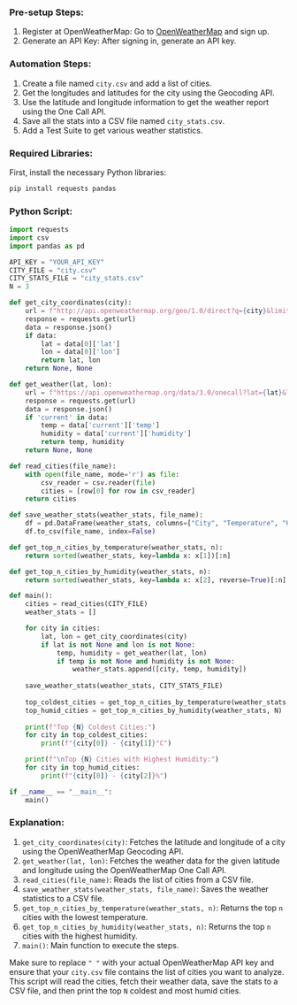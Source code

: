 ### Pre-setup Steps:
1. Register at OpenWeatherMap: Go to [OpenWeatherMap](https://openweathermap.org/) and sign up.
2. Generate an API Key: After signing in, generate an API key.

### Automation Steps:

1. Create a file named `city.csv` and add a list of cities.
2. Get the longitudes and latitudes for the city using the Geocoding API.
3. Use the latitude and longitude information to get the weather report using the One Call API.
4. Save all the stats into a CSV file named `city_stats.csv`.
5. Add a Test Suite to get various weather statistics.

### Required Libraries:
First, install the necessary Python libraries:

```bash
pip install requests pandas
```

### Python Script:

```python
import requests
import csv
import pandas as pd

API_KEY = "YOUR_API_KEY"
CITY_FILE = "city.csv"
CITY_STATS_FILE = "city_stats.csv"
N = 3

def get_city_coordinates(city):
    url = f"http://api.openweathermap.org/geo/1.0/direct?q={city}&limit=1&appid={API_KEY}"
    response = requests.get(url)
    data = response.json()
    if data:
        lat = data[0]['lat']
        lon = data[0]['lon']
        return lat, lon
    return None, None

def get_weather(lat, lon):
    url = f"https://api.openweathermap.org/data/3.0/onecall?lat={lat}&lon={lon}&exclude=minutely,hourly,daily,alerts&appid={API_KEY}&units=metric"
    response = requests.get(url)
    data = response.json()
    if 'current' in data:
        temp = data['current']['temp']
        humidity = data['current']['humidity']
        return temp, humidity
    return None, None

def read_cities(file_name):
    with open(file_name, mode='r') as file:
        csv_reader = csv.reader(file)
        cities = [row[0] for row in csv_reader]
    return cities

def save_weather_stats(weather_stats, file_name):
    df = pd.DataFrame(weather_stats, columns=["City", "Temperature", "Humidity"])
    df.to_csv(file_name, index=False)

def get_top_n_cities_by_temperature(weather_stats, n):
    return sorted(weather_stats, key=lambda x: x[1])[:n]

def get_top_n_cities_by_humidity(weather_stats, n):
    return sorted(weather_stats, key=lambda x: x[2], reverse=True)[:n]

def main():
    cities = read_cities(CITY_FILE)
    weather_stats = []

    for city in cities:
        lat, lon = get_city_coordinates(city)
        if lat is not None and lon is not None:
            temp, humidity = get_weather(lat, lon)
            if temp is not None and humidity is not None:
                weather_stats.append([city, temp, humidity])
    
    save_weather_stats(weather_stats, CITY_STATS_FILE)
    
    top_coldest_cities = get_top_n_cities_by_temperature(weather_stats, N)
    top_humid_cities = get_top_n_cities_by_humidity(weather_stats, N)
    
    print(f"Top {N} Coldest Cities:")
    for city in top_coldest_cities:
        print(f"{city[0]} - {city[1]}°C")

    print(f"\nTop {N} Cities with Highest Humidity:")
    for city in top_humid_cities:
        print(f"{city[0]} - {city[2]}%")

if __name__ == "__main__":
    main()
```

### Explanation:

1. `get_city_coordinates(city)`: Fetches the latitude and longitude of a city using the OpenWeatherMap Geocoding API.
2. `get_weather(lat, lon)`: Fetches the weather data for the given latitude and longitude using the OpenWeatherMap One Call API.
3. `read_cities(file_name)`: Reads the list of cities from a CSV file.
4. `save_weather_stats(weather_stats, file_name)`: Saves the weather statistics to a CSV file.
5. `get_top_n_cities_by_temperature(weather_stats, n)`: Returns the top `n` cities with the lowest temperature.
6. `get_top_n_cities_by_humidity(weather_stats, n)`: Returns the top `n` cities with the highest humidity.
7. `main()`: Main function to execute the steps.

Make sure to replace `"
"` with your actual OpenWeatherMap API key and ensure that your `city.csv` file contains the list of cities you want to analyze. This script will read the cities, fetch their weather data, save the stats to a CSV file, and then print the top `N` coldest and most humid cities.
